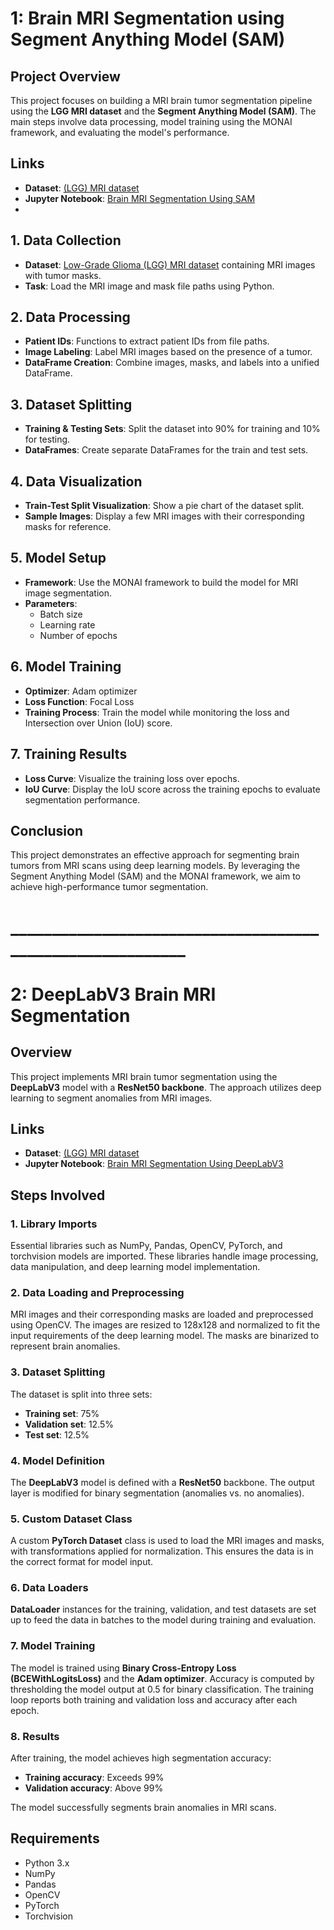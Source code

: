 # 1: Brain MRI Segmentation using Segment Anything Model (SAM)

## Project Overview
This project focuses on building a  MRI brain tumor segmentation pipeline using the **LGG MRI dataset** and the **Segment Anything Model (SAM)**. The main steps involve data processing, model training using the MONAI framework, and evaluating the model's performance.

## Links
- **Dataset**: [(LGG) MRI dataset](https://www.kaggle.com/datasets/mateuszbuda/lgg-mri-segmentation)
- **Jupyter Notebook**: [Brain MRI Segmentation Using SAM](https://github.com/naveed-khan10/Brain-MRI-Segmentation-Using-SAM-and-DeepLabV3-/blob/main/Brain%20MRI%20Segmentation%20Using%20SAM.ipynb)
- 
## 1. Data Collection
- **Dataset**: [Low-Grade Glioma (LGG) MRI dataset](https://www.kaggle.com/datasets/mateuszbuda/lgg-mri-segmentation) containing MRI images with tumor masks.
- **Task**: Load the MRI image and mask file paths using Python.

## 2. Data Processing
- **Patient IDs**: Functions to extract patient IDs from file paths.
- **Image Labeling**: Label MRI images based on the presence of a tumor.
- **DataFrame Creation**: Combine images, masks, and labels into a unified DataFrame.

## 3. Dataset Splitting
- **Training & Testing Sets**: Split the dataset into 90% for training and 10% for testing.
- **DataFrames**: Create separate DataFrames for the train and test sets.

## 4. Data Visualization
- **Train-Test Split Visualization**: Show a pie chart of the dataset split.
- **Sample Images**: Display a few MRI images with their corresponding masks for reference.

## 5. Model Setup
- **Framework**: Use the MONAI framework to build the model for MRI image segmentation.
- **Parameters**:
  - Batch size
  - Learning rate
  - Number of epochs

## 6. Model Training
- **Optimizer**: Adam optimizer
- **Loss Function**: Focal Loss
- **Training Process**: Train the model while monitoring the loss and Intersection over Union (IoU) score.

## 7. Training Results
- **Loss Curve**: Visualize the training loss over epochs.
- **IoU Curve**: Display the IoU score across the training epochs to evaluate segmentation performance.

## Conclusion
This project demonstrates an effective approach for segmenting brain tumors from MRI scans using deep learning models. By leveraging the Segment Anything Model (SAM) and the MONAI framework, we aim to achieve high-performance tumor segmentation.



# __________________________________________________________

# 2: DeepLabV3 Brain MRI Segmentation

## Overview
This project implements MRI brain tumor segmentation using the **DeepLabV3** model with a **ResNet50 backbone**. The approach utilizes deep learning to segment anomalies from MRI images.

## Links
- **Dataset**: [(LGG) MRI dataset](https://www.kaggle.com/datasets/mateuszbuda/lgg-mri-segmentation)
- **Jupyter Notebook**: [Brain MRI Segmentation Using DeepLabV3](https://github.com/naveed-khan10/Brain-MRI-Segmentation-Using-SAM-and-DeepLabV3-/blob/main/Brain%20MRI%20Segmentation%20Using%20DeepLabV3%20.ipynb)

## Steps Involved

### 1. Library Imports
Essential libraries such as NumPy, Pandas, OpenCV, PyTorch, and torchvision models are imported. These libraries handle image processing, data manipulation, and deep learning model implementation.

### 2. Data Loading and Preprocessing
MRI images and their corresponding masks are loaded and preprocessed using OpenCV. The images are resized to 128x128 and normalized to fit the input requirements of the deep learning model. The masks are binarized to represent brain anomalies.

### 3. Dataset Splitting
The dataset is split into three sets:
- **Training set**: 75%
- **Validation set**: 12.5%
- **Test set**: 12.5%

### 4. Model Definition
The **DeepLabV3** model is defined with a **ResNet50** backbone. The output layer is modified for binary segmentation (anomalies vs. no anomalies).

### 5. Custom Dataset Class
A custom **PyTorch Dataset** class is used to load the MRI images and masks, with transformations applied for normalization. This ensures the data is in the correct format for model input.

### 6. Data Loaders
**DataLoader** instances for the training, validation, and test datasets are set up to feed the data in batches to the model during training and evaluation.

### 7. Model Training
The model is trained using **Binary Cross-Entropy Loss (BCEWithLogitsLoss)** and the **Adam optimizer**. Accuracy is computed by thresholding the model output at 0.5 for binary classification. The training loop reports both training and validation loss and accuracy after each epoch.

### 8. Results
After training, the model achieves high segmentation accuracy:
- **Training accuracy**: Exceeds 99%
- **Validation accuracy**: Above 99%

The model successfully segments brain anomalies in MRI scans.

## Requirements
- Python 3.x
- NumPy
- Pandas
- OpenCV
- PyTorch
- Torchvision

